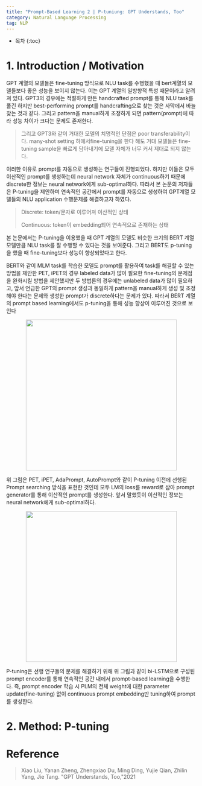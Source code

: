 ```yaml
---
title: "Prompt-Based Learning 2 | P-tuniung: GPT Understands, Too"
category: Natural Language Processing
tag: NLP
---
```








* 목차
{:toc}








# 1. Introduction / Motivation

GPT 계열의 모델들은 fine-tuning 방식으로 NLU task를 수행했을 때 bert계열의 모델들보다 좋은 성능을 보이지 않는다. 이는 GPT 계열의 일방향적 특성 때문이라고 알려져 있다. GPT3의 경우에는 적절하게 만든 handcrafted prompt를 통해 NLU task를 풀긴 하지만 best-performing prompt를 handcrafting으로 찾는 것은 사막에서 바늘 찾는 것과 같다. 그리고 pattern을 manual하게 조정하게 되면 pattern(prompt)에 따라 성능 차이가 크다는 문제도 존재한다. 

> 그리고 GPT3와 같이 거대한 모델의 치명적인 단점은 poor transferability이다. many-shot setting 하에서fine-tuning을 한다 해도 거대 모델들은 fine-tuning sample을 빠르게 담아내기에 모델 자체가 너무 커서 제대로 되지 않는다.

이러한 이유로 prompt를 자동으로 생성하는 연구들이 진행되었다. 하지만 이들은 모두 이산적인 prompt를 생성하는데 neural network 자체가 continuous하기 때문에 discrete한 정보는 neural network에게 sub-optimal하다. 따라서 본 논문의 저자들은 P-tuning을 제안하며 연속적인 공간에서 prompt를 자동으로 생성하여 GPT계열 모델들의 NLU application 수행문제를 해결하고자 하였다.

> Discrete: token/문자로 이루어져 이산적인 상태
> 
> Continuous: token이 embedding되어 연속적으로 존재하는 상태

본 논문에서는 P-tuning을 이용했을 때 GPT 계열의 모델도 비슷한 크기의 BERT 계열 모델만큼 NLU task를 잘 수행할 수 있다는 것을 보여준다. 그리고 BERT도 p-tuning을 했을 때 fine-tuning보다 성능이 향상되었다고 한다.

BERT와 같이 MLM task를 학습한 모델도 prompt를 활용하여 task를 해결할 수 있는 방법을 제안한 PET, iPET의 경우 labeled data가 많이 필요한 fine-tuning의 문제점을 완화시킬 방법을 제안했지만 두 방법론의 경우에는 unlabeled data가 많이 필요하고, 앞서 언급한 GPT의 prompt 생성과 동일하게 pattern을 manual하게 생성 및 조정해야 한다는 문제와 생성한 prompt가 discrete하다는 문제가 있다. 따라서 BERT 계열의 prompt based learning에서도 p-tuning을 통해 성능 향상이 이루어진 것으로 보인다

<center><img width="400" src="https://user-images.githubusercontent.com/53667002/208816486-97c98012-4a23-4016-9f9b-b81f2fed7110.png"></center>

위 그림은 PET, iPET, AdaPrompt, AutoPrompt와 같이 P-tuning 이전에 선행된 Prompt searching 방식을 표현한 것인데 모두 LM의 loss를 reward로 삼아 prompt generator를 통해 이산적인 prompt를 생성한다. 앞서 말했듯이 이산적인 정보는 neural network에게 sub-optimal하다.

<center><img width="400" src="https://user-images.githubusercontent.com/53667002/208816564-10f03356-6c3c-4384-86c6-f2131e50a49f.png"></center>

P-tuning은 선행 연구들의 문제를 해결하기 위해 위 그림과 같이 bi-LSTM으로 구성된 prompt encoder를 통해 연속적인 공간 내에서 prompt-based learning을 수행한다. 즉, prompt encoder 학습 시 PLM의 전체 weight에 대한 parameter update(fine-tuning) 없이 continuous prompt embedding만 tuning하여 prompt를 생성한다.

# 2. Method: P-tuning

# Reference

> Xiao Liu, Yanan Zheng, Zhengxiao Du, Ming Ding, Yujie Qian, Zhilin Yang, Jie Tang. "GPT Understands, Too,"2021

